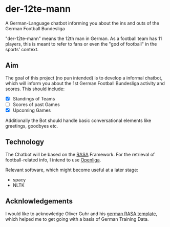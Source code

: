 # der-12te-mann
A German-Language chatbot informing you about the ins and outs of the German Football Bundesliga

"der-12te-mann" means the 12th man in German. As a football team has 11 players, this is meant to refer to fans or even the "god of football" in the sports' context.

## Aim
The goal of this project (no pun intended) is to develop a informal chatbot, which will inform you about the 1st German Football Bundesliga activity and scores.
This should include:
- [x] Standings of Teams 
- [ ] Scores of past Games 
- [x] Upcoming Games

Additionally the Bot should handle basic conversational elements like greetings, goodbyes etc.

## Technology

The Chatbot will be based on the [RASA](https://rasa.com/docs/) Framework.
For the retrieval of football-related info, I intend to use [Openliga](https://www.openligadb.de/).

Relevant software, which might become useful at a later stage:
- spacy
- NLTK


## Acknlowledgements
I would like to acknowledge Oliver Guhr and his [german RASA template](https://github.com/oliverguhr/german-rasa-bot), 
which helped me to get going with a basis of German Training Data. 
